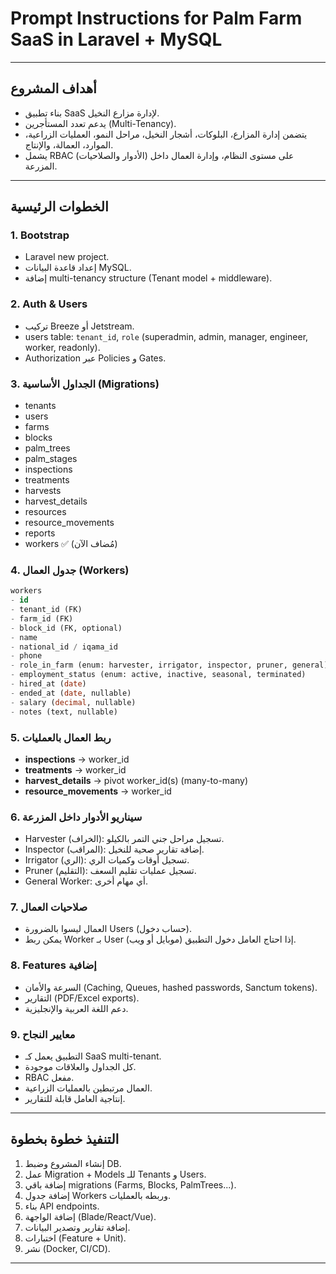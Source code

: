 # Prompt Instructions for Palm Farm SaaS in Laravel + MySQL

---

## أهداف المشروع
- بناء تطبيق SaaS لإدارة مزارع النخيل.
- يدعم تعدد المستأجرين (Multi-Tenancy).
- يتضمن إدارة المزارع، البلوكات، أشجار النخيل، مراحل النمو، العمليات الزراعية، الموارد، العمالة، والإنتاج.
- يشمل RBAC (الأدوار والصلاحيات) على مستوى النظام، وإدارة العمال داخل المزرعة.

---

## الخطوات الرئيسية

### 1. Bootstrap
- Laravel new project.
- إعداد قاعدة البيانات MySQL.
- إضافة multi-tenancy structure (Tenant model + middleware).

### 2. Auth & Users
- تركيب Breeze أو Jetstream.
- users table: `tenant_id`, `role` (superadmin, admin, manager, engineer, worker, readonly).
- Authorization عبر Policies و Gates.

### 3. الجداول الأساسية (Migrations)
- tenants
- users
- farms
- blocks
- palm_trees
- palm_stages
- inspections
- treatments
- harvests
- harvest_details
- resources
- resource_movements
- reports
- workers ✅ (مُضاف الآن)

### 4. جدول العمال (Workers)
```sql
workers
- id
- tenant_id (FK)
- farm_id (FK)
- block_id (FK, optional)
- name
- national_id / iqama_id
- phone
- role_in_farm (enum: harvester, irrigator, inspector, pruner, general)
- employment_status (enum: active, inactive, seasonal, terminated)
- hired_at (date)
- ended_at (date, nullable)
- salary (decimal, nullable)
- notes (text, nullable)
```

### 5. ربط العمال بالعمليات
- **inspections** → worker_id
- **treatments** → worker_id
- **harvest_details** → pivot worker_id(s) (many-to-many)
- **resource_movements** → worker_id

### 6. سيناريو الأدوار داخل المزرعة
- Harvester (الخراف): تسجيل مراحل جني التمر بالكيلو.
- Inspector (المراقب): إضافة تقارير صحية للنخيل.
- Irrigator (الري): تسجيل أوقات وكميات الري.
- Pruner (التقليم): تسجيل عمليات تقليم السعف.
- General Worker: أي مهام أخرى.

### 7. صلاحيات العمال
- العمال ليسوا بالضرورة Users (حساب دخول).
- يمكن ربط Worker بـ User إذا احتاج العامل دخول التطبيق (موبايل أو ويب).

### 8. Features إضافية
- السرعة والأمان (Caching, Queues, hashed passwords, Sanctum tokens).
- التقارير (PDF/Excel exports).
- دعم اللغة العربية والإنجليزية.

### 9. معايير النجاح
- التطبيق يعمل كـ SaaS multi-tenant.
- كل الجداول والعلاقات موجودة.
- RBAC مفعل.
- العمال مرتبطين بالعمليات الزراعية.
- إنتاجية العامل قابلة للتقارير.

---

## التنفيذ خطوة بخطوة
1. إنشاء المشروع وضبط DB.
2. عمل Migration + Models للـ Tenants و Users.
3. إضافة باقي migrations (Farms, Blocks, PalmTrees...).
4. إضافة جدول Workers وربطه بالعمليات.
5. بناء API endpoints.
6. إضافة الواجهة (Blade/React/Vue).
7. إضافة تقارير وتصدير البيانات.
8. اختبارات (Feature + Unit).
9. نشر (Docker, CI/CD).

---


